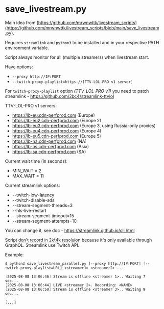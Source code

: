# save_livestream.py

Main idea from [https://github.com/mrwnwttk/livestream_scripts](https://github.com/mrwnwttk/livestream_scripts/blob/main/save_livestream.py).

Requires `streamlink` and `python3` to be installed and in your respective PATH environment variable.

Script always monitor for all (multiple streamers) when livestream start.

Have options:
* `--proxy http://IP:PORT`
* `--twitch-proxy-playlist=https://[TTV-LOL-PRO v1 server]`

For `twitch-proxy-playlist` option _(TTV-LOL-PRO v1)_ you need to patch streamlink - https://github.com/2bc4/streamlink-ttvlol

TTV-LOL-PRO v1 servers:
* https://lb-eu.cdn-perfprod.com (Europe)
* https://lb-eu2.cdn-perfprod.com (Europe 2)
* https://lb-eu3.cdn-perfprod.com (Europe 3, using Russia-only proxies)
* https://lb-eu4.cdn-perfprod.com (Europe 4)
* https://lb-eu5.cdn-perfprod.com (Europe 5)
* https://lb-na.cdn-perfprod.com (NA)
* https://lb-as.cdn-perfprod.com (Asia)
* https://lb-sa.cdn-perfprod.com (SA)

Current wait time (in seconds):
* MIN_WAIT = 2
* MAX_WAIT = 11

Current streamlink options:
* --twitch-low-latency
* --twitch-disable-ads
* --stream-segment-threads=3
* --hls-live-restart
* --stream-segment-timeout=15
* --stream-segment-attempts=10

You can change it, see doc - https://streamlink.github.io/cli.html 

Script <ins>don't record in 2k\4k resoluion</ins> because it's only available through GraphQL. Streamlink use Twitch API.

Example:
```
$ python3 save_livestream_parallel.py [--proxy http://IP:PORT] [--twitch-proxy-playlist=URL] <streamer1> <streamer2> ...

[2025-08-08 13:06:46] Stream is offline <streamer 1>.. Waiting 7 sec...
[2025-08-08 13:06:44] LIVE <streamer 2>. Recording: <NAME>
[2025-08-08 13:06:50] Stream is offline <streamer 3>.. Waiting 9 sec...

[...]
```

